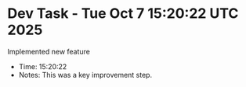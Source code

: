 # Dev Task - Tue Oct  7 15:20:22 UTC 2025
Implemented new feature
- Time: 15:20:22
- Notes: This was a key improvement step.
